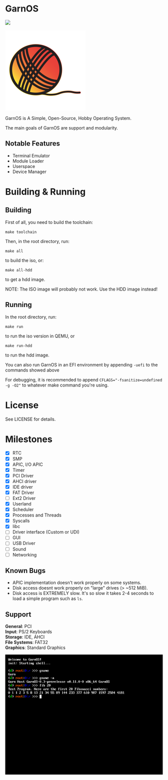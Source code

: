 # GarnOS

![](https://tokei.rs/b1/github/Garnek0/GarnOS)

<img width="256" height="256" src="GarnOS.svg">

GarnOS is A Simple, Open-Source, Hobby Operating System.

The main goals of GarnOS are support and modularity.

## Notable Features

- Terminal Emulator
- Module Loader
- Userspace
- Device Manager

# Building & Running

## Building

First of all, you need to build the toolchain:
```
make toolchain
``` 

Then, in the root directory, run:
```
make all
```
to build the iso, or:
```
make all-hdd
```
to get a hdd image.

NOTE: The ISO image will probably not work. Use the HDD image instead!

## Running
In the root directory, run:
```
make run
```
to run the iso version in QEMU, or
```
make run-hdd
```
to run the hdd image.

You can also run GarnOS in an EFI environment by appending `-uefi` to the commands showed above

For debugging, it is recommended to append `CFLAGS="-fsanitize=undefined -g -O2"` to whatever make command you're using.

# License
See LICENSE for details.

# Milestones

- [x] RTC
- [x] SMP
- [x] APIC, I/O APIC
- [x] Timer
- [x] PCI Driver
- [x] AHCI driver
- [x] IDE driver
- [x] FAT Driver
- [ ] Ext2 Driver
- [x] Userland
- [x] Scheduler
- [x] Processes and Threads
- [x] Syscalls
- [x] libc
- [ ] Driver interface (Custom or UDI)
- [ ] GUI
- [ ] USB Driver
- [ ] Sound
- [ ] Networking

## Known Bugs

- APIC implementation doesn't work properly on some systems.
- Disk access doesnt work properly on "large" drives (> ~512 MiB).
- Disk access is EXTREMELY slow. It's so slow it takes 2-4 seconds to load a simple program such as `ls`.

## Support

**General**: PCI \
**Input**: PS/2 Keyboards \
**Storage**: IDE, AHCI \
**File Systems**: FAT32 \
**Graphics**: Standard Graphics

<img src="shell.png">